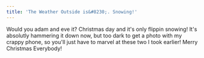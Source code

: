 ```yaml
---
title: 'The Weather Outside is&#8230;. Snowing!'
---
```

Would you adam and eve it? Christmas day and it's only flippin snowing! It's absolutly hammering it down now, but too dark to get a photo with my crappy phone, so you'll just have to marvel at these two I took earlier! Merry Christmas Everybody!